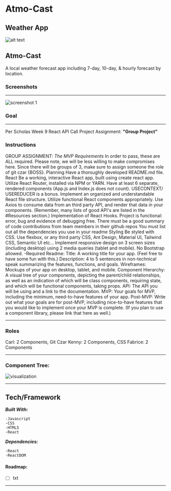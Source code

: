 # Atmo-Cast

## Weather App

![alt text](https://i.ibb.co/WcgHnJV/Atmo-Cast-Logo-Final-CUTpsd.png)

## Atmo-Cast

A local weather forecast app including 7-day, 10-day, & hourly forecast by location.

### Screenshots

---

![screenshot 1](https://files.slack.com/files-pri/T04411PBUN8-F05JRH90G5V/7dayforecast.png)

### Goal

---

Per Scholas Week 9 React API Call Project Assignment: **"Group Project"**

### Instructions

GROUP ASSIGNMENT:
_The MVP Requirements_
In order to pass, these are ALL required. Please note, we will be less willing to make compromises here.
Since there will be groups of 3, make sure to assign someone the role of git czar {BOSS}.
Planning
Have a thoroughly developed README.md file.
React Be a working, interactive React app, built using create react app.
Utilize React Router, installed via NPM or YARN.
Have at least 6 separate, rendered components (App.js and Index.js does not count).
USECONTEXT/ USEREDUCER is a bonus.
Implement an organized and understandable React file structure.
Utilize functional React components appropriately.
Use Axios to consume data from an third party API, and render that data in your components. (Remember, many lists of good API's are listed in the #Resources section.)
Implementation of React Hooks.
Project is functional: error, bug and evidence of debugging free.
There must be a good summary of code contributions from team members in their github repos
You must list out all the dependencies you use in your readme
Styling
Be styled with CSS.
Use flexbox, or any third party CSS, Ant Design, Material UI, Tailwind CSS, Semantic UI etc...
Implement responsive design on 3 screen sizes (including desktop) using 2 media queries (tablet and mobile).
No Bootstrap allowed.
-Required Readme:
Title: A working title for your app. (Feel free to have some fun with this.)
Description: 4 to 5 sentences in non-technical speak summarizing the features, functions, and goals.
Wireframes: Mockups of your app on desktop, tablet, and mobile.
Component Hierarchy: A visual tree of your components, depicting the parent/child relationships, as well as an indication of which will be class components, requiring state, and which will be functional components, taking props.
API: The API you will be using and a link to the documentation.
MVP: Your goals for MVP, including the minimum, need-to-have features of your app.
Post-MVP: Write out what your goals are for post-MVP, including nice-to-have features that you would like to implement once your MVP is complete. (If you plan to use a component library, please link that here as well.)

---

### Roles

Carl: 2 Components, Git Czar
Kenny: 2 Components, CSS
Fabrice: 2 Components

---

### Component Tree:

![visualization](https://i.ibb.co/5BGq3JG/group-rect-diagram.pnghttps://files.slack.com/files-pri/T04411PBUN8-F05JRH90G5V/7dayforecast.png)

---

## Tech/Framework

**_Built With:_**

```
-Javascript
-CSS
-HTML5
-React

```

**_Dependencies:_**

```
-React
-ReactDOM
```

#### Roadmap:

- [ ] txt

---
